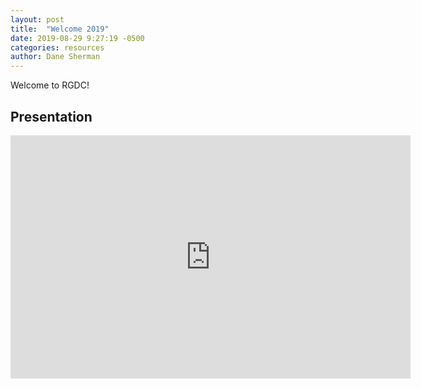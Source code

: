 ```yaml
---
layout: post
title:  "Welcome 2019"
date: 2019-08-29 9:27:19 -0500
categories: resources
author: Dane Sherman
---
```


Welcome to RGDC!
 
## Presentation

<iframe src="https://docs.google.com/presentation/d/e/2PACX-1vRLnsTPadTz2mLyMeqOpmqvmzwSpoOn4zEBXZRgLi9ymn6VmP0P4o2vOegB27uj4ljBtPJi67AvsVwn/embed?start=false&loop=false&delayms=60000" frameborder="0" width="640" height="389" allowfullscreen="true" mozallowfullscreen="true" webkitallowfullscreen="true"></iframe>